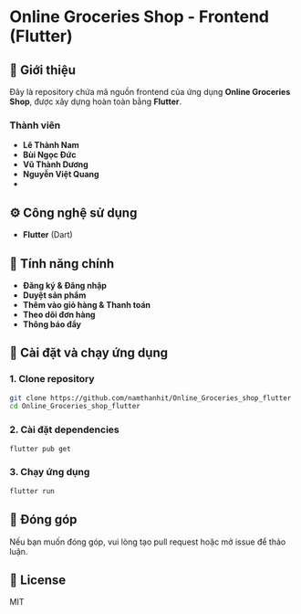 # Online Groceries Shop - Frontend (Flutter) 

## 📌 Giới thiệu
Đây là repository chứa mã nguồn frontend của ứng dụng **Online Groceries Shop**, được xây dựng hoàn toàn bằng **Flutter**.

### Thành viên
- **Lê Thành Nam**
- **Bùi Ngọc Đức**
- **Vũ Thành Dương**
- **Nguyễn Việt Quang**
- 
## ⚙️ Công nghệ sử dụng
- **Flutter** (Dart)

## 🚀 Tính năng chính
- **Đăng ký & Đăng nhập**
- **Duyệt sản phẩm**
- **Thêm vào giỏ hàng & Thanh toán**
- **Theo dõi đơn hàng**
- **Thông báo đẩy**

## 🔧 Cài đặt và chạy ứng dụng

### 1. Clone repository
```bash
git clone https://github.com/namthanhit/Online_Groceries_shop_flutter
cd Online_Groceries_shop_flutter

```

### 2. Cài đặt dependencies
```bash
flutter pub get
```

### 3. Chạy ứng dụng
```bash
flutter run
```


## 🤝 Đóng góp
Nếu bạn muốn đóng góp, vui lòng tạo pull request hoặc mở issue để thảo luận.

## 📜 License
MIT

